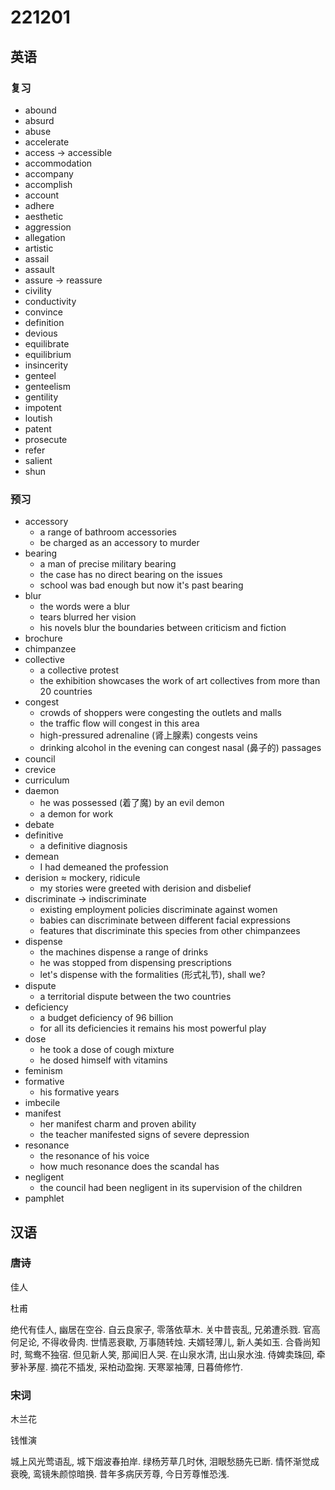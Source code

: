 # 221201

## 英语

### 复习

- abound
- absurd
- abuse
- accelerate
- access &rarr; accessible
- accommodation
- accompany
- accomplish
- account
- adhere
- aesthetic
- aggression
- allegation
- artistic
- assail
- assault
- assure &rarr; reassure
- civility
- conductivity
- convince
- definition
- devious
- equilibrate
- equilibrium
- insincerity
- genteel
- genteelism
- gentility
- impotent
- loutish
- patent
- prosecute
- refer
- salient
- shun

### 预习

- accessory
  - a range of bathroom accessories
  - be charged as an accessory to murder
- bearing
  - a man of precise military bearing
  - the case has no direct bearing on the issues
  - school was bad enough but now it's past bearing
- blur
  - the words were a blur
  - tears blurred her vision
  - his novels blur the boundaries between criticism and fiction
- brochure
- chimpanzee
- collective
  - a collective protest
  - the exhibition showcases the work of art collectives from more than 20 countries
- congest
  - crowds of shoppers were congesting the outlets and malls
  - the traffic flow will congest in this area
  - high-pressured adrenaline (肾上腺素) congests veins
  - drinking alcohol in the evening can congest nasal (鼻子的) passages
- council
- crevice
- curriculum
- daemon
  - he was possessed (着了魔) by an evil demon
  - a demon for work
- debate
- definitive
  - a definitive diagnosis
- demean
  - I had demeaned the profession
- derision &asymp; mockery, ridicule
  - my stories were greeted with derision and disbelief
- discriminate &rarr; indiscriminate
  - existing employment policies discriminate against women
  - babies can discriminate between different facial expressions
  - features that discriminate this species from other chimpanzees
- dispense
  - the machines dispense a range of drinks
  - he was stopped from dispensing prescriptions
  - let's dispense with the formalities (形式礼节), shall we?
- dispute
  - a territorial dispute between the two countries
- deficiency
  - a budget deficiency of 96 billion
  - for all its deficiencies it remains his most powerful play
- dose
  - he took a dose of cough mixture
  - he dosed himself with vitamins
- feminism
- formative
  - his formative years
- imbecile
- manifest
  - her manifest charm and proven ability
  - the teacher manifested signs of severe depression
- resonance
  - the resonance of his voice
  - how much resonance does the scandal has
- negligent
  - the council had been negligent in its supervision of the children
- pamphlet

## 汉语

### 唐诗

佳人

杜甫

绝代有佳人, 幽居在空谷.
自云良家子, 零落依草木.
关中昔丧乱, 兄弟遭杀戮.
官高何足论, 不得收骨肉.
世情恶衰歇, 万事随转烛.
夫婿轻薄儿, 新人美如玉.
合昏尚知时, 鸳鸯不独宿.
但见新人笑, 那闻旧人哭.
在山泉水清, 出山泉水浊.
侍婢卖珠回, 牵萝补茅屋.
摘花不插发, 采柏动盈掬.
天寒翠袖薄, 日暮倚修竹.

### 宋词

木兰花

钱惟演

城上风光莺语乱, 城下烟波春拍岸. 绿杨芳草几时休, 泪眼愁肠先已断.
情怀渐觉成衰晚, 鸾镜朱颜惊暗换. 昔年多病厌芳尊, 今日芳尊惟恐浅.
